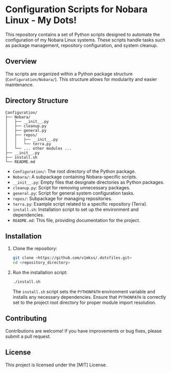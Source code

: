 # Configuration Scripts for Nobara Linux - My Dots!

This repository contains a set of Python scripts designed to automate the configuration of my Nobara Linux systems. These scripts handle tasks such as package management, repository configuration, and system cleanup.

## Overview

The scripts are organized within a Python package structure (`Configuration/Nobara/`). This structure allows for modularity and easier maintenance.

## Directory Structure

```
Configuration/
├── Nobara/
│   ├── __init__.py
│   ├── cleanup.py
│   ├── general.py
│   ├── repos/
│   │   ├── __init__.py
│   │   └── terra.py
│   └── ... other modules ...
├── __init__.py
├── install.sh
└── README.md
```

*   `Configuration/`: The root directory of the Python package.
*   `Nobara/`:  A subpackage containing Nobara-specific scripts.
*   `__init__.py`:  Empty files that designate directories as Python packages.
*   `cleanup.py`: Script for removing unnecessary packages.
*   `general.py`:  Script for general system configuration tasks.
*   `repos/`: Subpackage for managing repositories.
*   `terra.py`: Example script related to a specific repository (Terra).
*   `install.sh`:  Installation script to set up the environment and dependencies.
*   `README.md`: This file, providing documentation for the project.


## Installation

1.  Clone the repository:

    ```bash
    git clone <https://github.com/v1mkss/.dotsfiles.git>
    cd <repository_directory>
    ```

2.  Run the installation script:

    ```bash
    ./install.sh
    ```

    The `install.sh` script sets the `PYTHONPATH` environment variable and installs any necessary dependencies. Ensure that `PYTHONPATH` is correctly set to the project root directory for proper module import resolution.

## Contributing

Contributions are welcome!  If you have improvements or bug fixes, please submit a pull request.

## License

This project is licensed under the [MIT] License.
